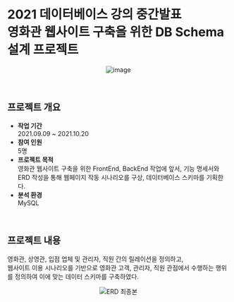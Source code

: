 # 2021 데이터베이스 강의 중간발표 <br> 영화관 웹사이트 구축을 위한 DB Schema 설계 프로젝트

<div align="center">
  
![image](https://github.com/CEO-sprout/midterm-db-design/assets/65335952/68392b19-dd24-4a07-b39f-74c1482a21de)
</div>

<br>

## 프로젝트 개요
* **작업 기간**<br>
  2021.09.09 ~ 2021.10.20
* **참여 인원** <br>
  5명
* **프로젝트 목적** <br>
  영화관 웹사이트 구축을 위한 FrontEnd, BackEnd 작업에 앞서, 기능 명세서와 ERD 작성을 통해 웹페이지 작동 시나리오를 구상, 데이터베이스 스키마를 기획한다.
* **분석 환경** <br>
  MySQL

<br>

## 프로젝트 내용
영화관, 상영관, 입점 업체 및 관리자, 직원 간의 릴레이션을 정의하고, <br> 웹사이트 이용 시나리오를 기반으로 영화관 고객, 관리자, 직원 관점에서 수행하는 행위를 정의하여 이에 맞는 데이터 스키마를 구축하였다. 

<div align="center">

![ERD 최종본](https://github.com/CEO-sprout/midterm-db-design/assets/65335952/66183681-dbdd-4a8f-8c15-996da3bd9c05)
</div>
